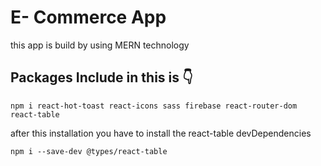 # E- Commerce App
this app is build by using MERN technology 
## Packages Include in this is 👇
```
npm i react-hot-toast react-icons sass firebase react-router-dom react-table

```
after this installation you have to install the react-table devDependencies

```
npm i --save-dev @types/react-table

```

